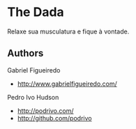 # The Dada
Relaxe sua musculatura e fique à vontade.

## Authors

Gabriel Figueiredo

+ http://www.gabrielfigueiredo.com/

Pedro Ivo Hudson

+ http://podrivo.com/
+ http://github.com/podrivo